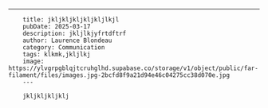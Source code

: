 ---
		title: jkljkljkljkljkljlkjl
		pubDate: 2025-03-17
		description: jkljlkjyfrtdftrf
		author: Laurence Blondeau
		category: Communication
		tags: klkmk,jkljlkj
		image: https://ylvgrpgblqjtcruhglhd.supabase.co/storage/v1/object/public/far-filament/files/images.jpg-2bcfd8f9a21d94e46c04275cc38d070e.jpg
		---
		
		jkljkljkljklj
		
